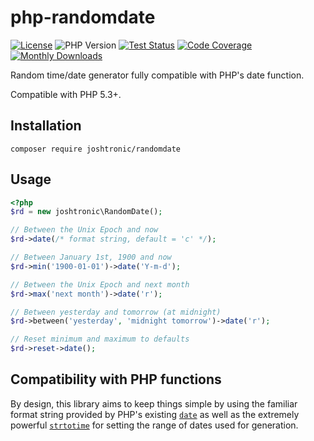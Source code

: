 # php-randomdate

[![License](https://img.shields.io/packagist/l/joshtronic/php-randomdate?style=for-the-badge)](https://github.com/joshtronic/php-randomdate/blob/master/LICENSE)
![PHP Version](https://img.shields.io/packagist/php-v/joshtronic/php-randomdate?style=for-the-badge)
[![Test Status](https://img.shields.io/github/workflow/status/joshtronic/php-randomdate/Test?style=for-the-badge)](https://github.com/joshtronic/php-randomdate/actions)
[![Code Coverage](https://img.shields.io/codecov/c/github/joshtronic/php-randomdate?style=for-the-badge)](https://codecov.io/gh/joshtronic/php-randomdate)
[![Monthly Downloads](https://img.shields.io/packagist/dm/joshtronic/php-randomdate?style=for-the-badge)](https://packagist.org/packages/joshtronic/php-randomdate)

Random time/date generator fully compatible with PHP's date function.

Compatible with PHP 5.3+.

## Installation

```shell
composer require joshtronic/randomdate
```

## Usage

```php
<?php
$rd = new joshtronic\RandomDate();

// Between the Unix Epoch and now
$rd->date(/* format string, default = 'c' */);

// Between January 1st, 1900 and now
$rd->min('1900-01-01')->date('Y-m-d');

// Between the Unix Epoch and next month
$rd->max('next month')->date('r');

// Between yesterday and tomorrow (at midnight)
$rd->between('yesterday', 'midnight tomorrow')->date('r');

// Reset minimum and maximum to defaults
$rd->reset->date();
```

## Compatibility with PHP functions

By design, this library aims to keep things simple by using the familiar
format string provided by PHP's existing [`date`][php-date] as well as the
extremely powerful [`strtotime`][php-strtotime] for setting the range of dates
used for generation.

[php-date]: https://www.php.net/manual/en/function.date.php
[php-strtotime]: https://www.php.net/manual/en/function.strtotime.php
